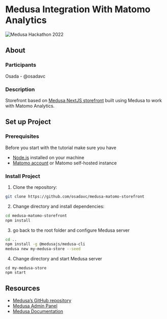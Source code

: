 # Medusa Integration With Matomo Analytics

![Medusa Hackathon 2022](https://raw.githubusercontent.com/medusajs/hackathon-oct2022-guidelines/main/hackathon-banner.jpeg)

## About

### Participants

Osada - @osadavc

### Description

Storefront based on [Medusa NextJS storefront](https://github.com/medusajs/nextjs-starter-medusa) built using Medusa to work with Matomo Analytics.

## Set up Project

### Prerequisites

Before you start with the tutorial make sure you have

- [Node.js](https://nodejs.org/en/) installed on your machine
- [Matomo account](https://matomo.org/) or Matomo self-hosted instance

### Install Project

1. Clone the repository:

```bash
git clone https://github.com/osadavc/medusa-matomo-storefront
```

2. Change directory and install dependencies:

```bash
cd medusa-matomo-storefront
npm install
```

3. go back to the root folder and configure Medusa server

```bash
cd ..
npm install -g @medusajs/medusa-cli
medusa new my-medusa-store --seed
```

4.  Change directory and start Medusa server

```
cd my-medusa-store
npm start
```

## Resources

- [Medusa’s GitHub repository](https://github.com/medusajs/medusa)
- [Medusa Admin Panel](https://github.com/medusajs/admin)
- [Medusa Documentation](https://docs.medusajs.com/)
